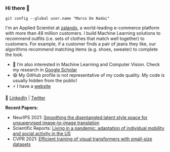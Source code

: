 ### Hi there 👋

`git config --global user.name "Marco De Nadai"`

I'm an Applied Scientist at [zalando](https://en.zalando.de), a world-leading e-commerce platform with more than 48 million customers. I build Machine Learning solutions to recommend outfits (i.e. sets of clothes that match well together) to customers. For example, if a customer finds a pair of jeans they like, our algorithms recommend matching items (e.g. shoes, sweater) to complete the look.

- 🌱 I’m also interested in Machine Learning and Computer Vision. Check my research in [Google Scholar](https://scholar.google.com/citations?user=FJ-QYSYAAAAJ)
- 😄 My GitHub profile is not representative of my code quality. My code is usually hidden from the public!
- ⚡ I have a [website](https://www.marcodena.it)

💬 [LinkedIn](https://www.linkedin.com/in/marcodenadai/) | [Twitter](https://twitter.com/denadai2)

**Recent Papers:**

- NeurIPS 2021: [Smoothing the disentangled latent style space for unsupervised image-to-image translation](https://openaccess.thecvf.com/content/CVPR2021/html/Liu_Smoothing_the_Disentangled_Latent_Style_Space_for_Unsupervised_Image-to-Image_Translation_CVPR_2021_paper.html)
- Scientific Reports: [Living in a pandemic: adaptation of individual mobility and social activity in the US](https://arxiv.org/abs/2107.12235)
- CVPR 2021: [Efficient training of visual transformers with small-size datasets](https://arxiv.org/abs/2106.03746)
